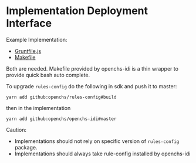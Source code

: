 # Implementation Deployment Interface

Example Implementation:

* [Gruntfile.js](https://github.com/OpenCHS/ihmp/blob/master/Gruntfile.js)
* [Makefile](https://github.com/OpenCHS/ihmp/blob/master/Makefile)

Both are needed. Makefile provided by openchs-idi is a thin wrapper to provide quick bash auto complete.

To upgrade `rules-config` do the following in sdk and push it to master:
```
yarn add github:openchs/rules-config#build
```
then in the implementation
```
yarn add github:openchs/openchs-idi#master
```

Caution:
* Implementations should not rely on specific version of `rules-config` package.
* Implementations should always take rule-config installed by openchs-idi
